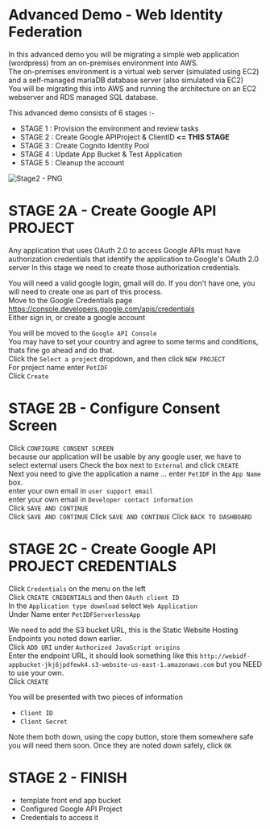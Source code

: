 # Advanced Demo - Web Identity Federation

In this advanced demo you will be migrating a simple web application (wordpress) from an on-premises environment into AWS.  
The on-premises environment is a virtual web server (simulated using EC2) and a self-managed mariaDB database server (also simulated via EC2)  
You will be migrating this into AWS and running the architecture on an EC2 webserver and RDS managed SQL database.  

This advanced demo consists of 6 stages :-

- STAGE 1 : Provision the environment and review tasks 
- STAGE 2 : Create Google APIProject & ClientID **<= THIS STAGE**
- STAGE 3 : Create Cognito Identity Pool
- STAGE 4 : Update App Bucket & Test Application
- STAGE 5 : Cleanup the account

![Stage2 - PNG](https://github.com/acantril/learn-cantrill-io-labs/blob/master/aws-cognito-web-identity-federation/02_LABINSTRUCTIONS/thinghere.png)


# STAGE 2A - Create Google API PROJECT

Any application that uses OAuth 2.0 to access Google APIs must have authorization credentials that identify the application to Google's OAuth 2.0 server
In this stage we need to create those authorization credentials.

You will need a valid google login, gmail will do.
If you don't have one, you will need to create one as part of this process.  
Move to the Google Credentials page https://console.developers.google.com/apis/credentials  
Either sign in, or create a google account

You will be moved to the `Google API Console`  
You may have to set your country and agree to some terms and conditions, thats fine go ahead and do that.  
Click the `Select a project` dropdown, and then click `NEW PROJECT`  
For project name enter `PetIDF`  
Click `Create`  

# STAGE 2B - Configure Consent Screen

Click `CONFIGURE CONSENT SCREEN`  
because our application will be usable by any google user, we have to select external users
Check the box next to `External` and click `CREATE`  
Next you need to give the application a name ... enter `PetIDF` in the `App Name` box.  
enter your own email in `user support email`  
enter your own email in `Developer contact information`  
Click `SAVE AND CONTINUE`  
Click `SAVE AND CONTINUE`
Click `SAVE AND CONTINUE`
Click `BACK TO DASHBOARD`  


# STAGE 2C - Create Google API PROJECT CREDENTIALS

Click `Credentials` on the menu on the left  
Click `CREATE CREDENTIALS` and then `OAuth client ID`  
In the `Application type download` select `Web Application`  
Under Name enter `PetIDFServerlessApp`  

We need to add the S3 bucket URL, this is the Static Website Hosting Endpoints you noted down earlier.  
Click `ADD URI` under `Authorized JavaScript origins`  
Enter the endpoint URL, it should look something like this `http://webidf-appbucket-jkj6jpdfewk4.s3-website-us-east-1.amazonaws.com` but you NEED to use your own.  
Click `CREATE`  

You will be presented with two pieces of information

- `Client ID`
- `Client Secret`

Note them both down, using the copy button, store them somewhere safe you will need them soon.
Once they are noted down safely, click `OK`  



# STAGE 2 - FINISH  

- template front end app bucket
- Configured Google API Project
- Credentials to access it





